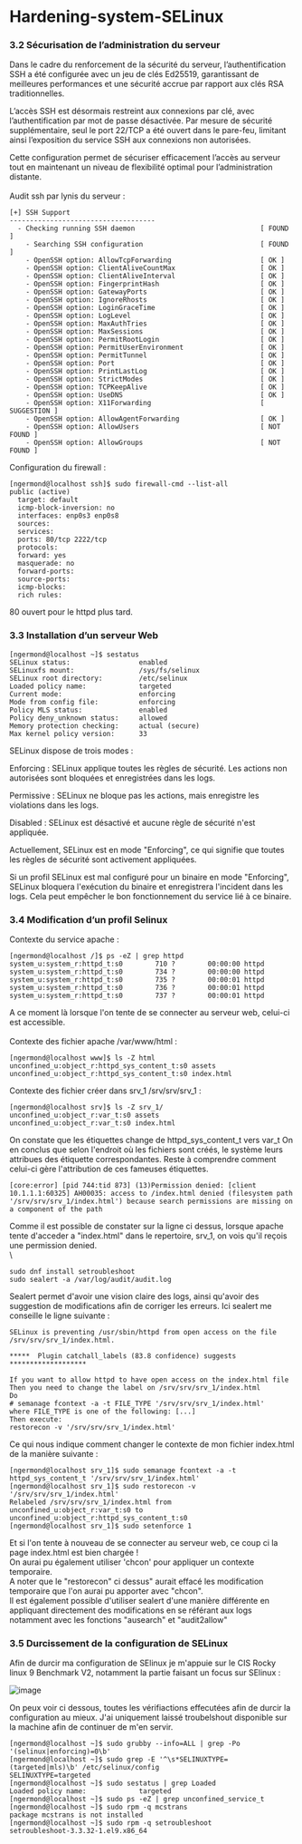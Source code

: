# Hardening-system-SELinux
### 3.2 Sécurisation de l’administration du serveur

Dans le cadre du renforcement de la sécurité du serveur, l’authentification SSH a été configurée avec un jeu de clés Ed25519, garantissant de meilleures performances et une sécurité accrue par rapport aux clés RSA traditionnelles.

L’accès SSH est désormais restreint aux connexions par clé, avec l’authentification par mot de passe désactivée. Par mesure de sécurité supplémentaire, seul le port 22/TCP a été ouvert dans le pare-feu, limitant ainsi l’exposition du service SSH aux connexions non autorisées.

Cette configuration permet de sécuriser efficacement l’accès au serveur tout en maintenant un niveau de flexibilité optimal pour l’administration distante.\
\
Audit ssh par lynis du serveur :
```
[+] SSH Support
------------------------------------
  - Checking running SSH daemon                               [ FOUND ]
    - Searching SSH configuration                             [ FOUND ]
    - OpenSSH option: AllowTcpForwarding                      [ OK ]
    - OpenSSH option: ClientAliveCountMax                     [ OK ]
    - OpenSSH option: ClientAliveInterval                     [ OK ]
    - OpenSSH option: FingerprintHash                         [ OK ]
    - OpenSSH option: GatewayPorts                            [ OK ]
    - OpenSSH option: IgnoreRhosts                            [ OK ]
    - OpenSSH option: LoginGraceTime                          [ OK ]
    - OpenSSH option: LogLevel                                [ OK ]
    - OpenSSH option: MaxAuthTries                            [ OK ]
    - OpenSSH option: MaxSessions                             [ OK ]
    - OpenSSH option: PermitRootLogin                         [ OK ]
    - OpenSSH option: PermitUserEnvironment                   [ OK ]
    - OpenSSH option: PermitTunnel                            [ OK ]
    - OpenSSH option: Port                                    [ OK ]
    - OpenSSH option: PrintLastLog                            [ OK ]
    - OpenSSH option: StrictModes                             [ OK ]
    - OpenSSH option: TCPKeepAlive                            [ OK ]
    - OpenSSH option: UseDNS                                  [ OK ]
    - OpenSSH option: X11Forwarding                           [ SUGGESTION ]
    - OpenSSH option: AllowAgentForwarding                    [ OK ]
    - OpenSSH option: AllowUsers                              [ NOT FOUND ]
    - OpenSSH option: AllowGroups                             [ NOT FOUND ]
```
Configuration du firewall :
```
[ngermond@localhost ssh]$ sudo firewall-cmd --list-all
public (active)
  target: default
  icmp-block-inversion: no
  interfaces: enp0s3 enp0s8
  sources:
  services:
  ports: 80/tcp 2222/tcp
  protocols:
  forward: yes
  masquerade: no
  forward-ports:
  source-ports:
  icmp-blocks:
  rich rules:
```

80  ouvert pour le httpd plus tard.

### 3.3 Installation d’un serveur Web

```
[ngermond@localhost ~]$ sestatus
SELinux status:                 enabled
SELinuxfs mount:                /sys/fs/selinux
SELinux root directory:         /etc/selinux
Loaded policy name:             targeted
Current mode:                   enforcing
Mode from config file:          enforcing
Policy MLS status:              enabled
Policy deny_unknown status:     allowed
Memory protection checking:     actual (secure)
Max kernel policy version:      33
```

SELinux dispose de trois modes :

Enforcing : SELinux applique toutes les règles de sécurité. Les actions non autorisées sont bloquées et enregistrées dans les logs.

Permissive : SELinux ne bloque pas les actions, mais enregistre les violations dans les logs.

Disabled : SELinux est désactivé et aucune règle de sécurité n'est appliquée.

Actuellement, SELinux est en mode "Enforcing", ce qui signifie que toutes les règles de sécurité sont activement appliquées.

Si un profil SELinux est mal configuré pour un binaire en mode "Enforcing", SELinux bloquera l'exécution du binaire et enregistrera l'incident dans les logs. Cela peut empêcher le bon fonctionnement du service lié à ce binaire.

### 3.4 Modification d’un profil Selinux



Contexte du service apache :
```
[ngermond@localhost /]$ ps -eZ | grep httpd
system_u:system_r:httpd_t:s0        710 ?        00:00:00 httpd
system_u:system_r:httpd_t:s0        734 ?        00:00:00 httpd
system_u:system_r:httpd_t:s0        735 ?        00:00:01 httpd
system_u:system_r:httpd_t:s0        736 ?        00:00:01 httpd
system_u:system_r:httpd_t:s0        737 ?        00:00:01 httpd
```
A ce moment là lorsque l'on tente de se connecter au serveur web, celui-ci est accessible.\
\
Contexte des fichier apache /var/www/html :
```
[ngermond@localhost www]$ ls -Z html
unconfined_u:object_r:httpd_sys_content_t:s0 assets
unconfined_u:object_r:httpd_sys_content_t:s0 index.html
```
Contexte des fichier créer dans srv_1 /srv/srv/srv_1 :
```
[ngermond@localhost srv]$ ls -Z srv_1/
unconfined_u:object_r:var_t:s0 assets
unconfined_u:object_r:var_t:s0 index.html
```
On constate que les étiquettes change de httpd_sys_content_t vers var_t
On en conclus que selon l'endroit où les fichiers sont créés, le système leurs attribues des étiquette correspondantes. Reste à comprendre comment celui-ci gère l'attribution de ces fameuses étiquettes.
```
[core:error] [pid 744:tid 873] (13)Permission denied: [client 10.1.1.1:60325] AH00035: access to /index.html denied (filesystem path '/srv/srv/srv_1/index.html') because search permissions are missing on a component of the path
```
Comme il est possible de constater sur la ligne ci dessus, lorsque apache tente d'acceder a "index.html" dans le repertoire, srv_1, on vois qu'il reçois une permission denied.\
\
```
sudo dnf install setroubleshoot
sudo sealert -a /var/log/audit/audit.log
```
Sealert permet d'avoir une vision claire des logs, ainsi qu'avoir des suggestion de modifications afin de corriger les erreurs. Ici sealert me conseille le ligne suivante :
```
SELinux is preventing /usr/sbin/httpd from open access on the file /srv/srv/srv_1/index.html.

*****  Plugin catchall_labels (83.8 confidence) suggests   *******************

If you want to allow httpd to have open access on the index.html file
Then you need to change the label on /srv/srv/srv_1/index.html
Do
# semanage fcontext -a -t FILE_TYPE '/srv/srv/srv_1/index.html'
where FILE_TYPE is one of the following: [...]
Then execute:
restorecon -v '/srv/srv/srv_1/index.html'
```
Ce qui nous indique comment changer le contexte de mon fichier index.html de la manière suivante :
```
[ngermond@localhost srv_1]$ sudo semanage fcontext -a -t httpd_sys_content_t '/srv/srv/srv_1/index.html'
[ngermond@localhost srv_1]$ sudo restorecon -v '/srv/srv/srv_1/index.html'
Relabeled /srv/srv/srv_1/index.html from unconfined_u:object_r:var_t:s0 to unconfined_u:object_r:httpd_sys_content_t:s0
[ngermond@localhost srv_1]$ sudo setenforce 1
```
Et si l'on tente à nouveau de se connecter au serveur web, ce coup ci la page index.html est bien chargée !\
On aurai pu également utiliser 'chcon' pour appliquer un contexte temporaire.\
A noter que le "restorecon" ci dessus" aurait effacé les modification temporaire que l'on aurai pu apporter avec "chcon".
\
Il est également possible d'utiliser sealert d'une manière différente en appliquant directement des modifications en se référant aux logs notamment avec les fonctions "ausearch" et "audit2allow"

### 3.5 Durcissement de la configuration de SELinux
Afin de durcir ma configuration de SElinux je m'appuie sur le CIS Rocky linux 9 Benchmark V2, notamment la partie faisant un focus sur SElinux :

![image](https://github.com/user-attachments/assets/4befd887-1a3d-4d50-bb50-f351f3e2d8fd)

On peux voir ci dessous, toutes les vérifiactions effecutées afin de durcir la configuration au mieux. J'ai uniquement laissé troubelshout disponible sur la machine afin de continuer de m'en servir.

```
[ngermond@localhost ~]$ sudo grubby --info=ALL | grep -Po '(selinux|enforcing)=0\b'
[ngermond@localhost ~]$ sudo grep -E '^\s*SELINUXTYPE=(targeted|mls)\b' /etc/selinux/config
SELINUXTYPE=targeted
[ngermond@localhost ~]$ sudo sestatus | grep Loaded
Loaded policy name:             targeted
[ngermond@localhost ~]$ sudo ps -eZ | grep unconfined_service_t
[ngermond@localhost ~]$ sudo rpm -q mcstrans
package mcstrans is not installed
[ngermond@localhost ~]$ sudo rpm -q setroubleshoot
setroubleshoot-3.3.32-1.el9.x86_64
```
